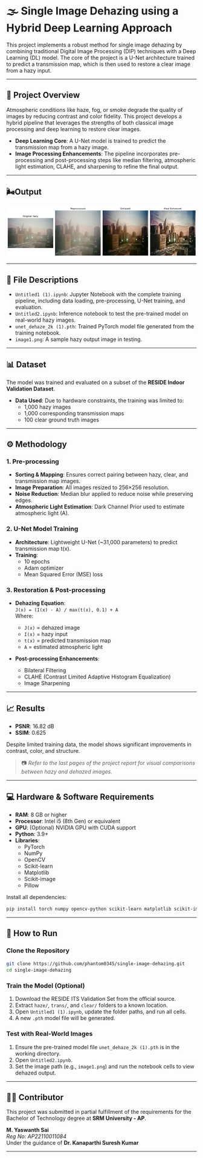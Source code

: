 # 🌫️ Single Image Dehazing using a Hybrid Deep Learning Approach

This project implements a robust method for single image dehazing by combining traditional Digital Image Processing (DIP) techniques with a Deep Learning (DL) model. The core of the project is a U-Net architecture trained to predict a transmission map, which is then used to restore a clear image from a hazy input.

---


## 🎯 Project Overview

Atmospheric conditions like haze, fog, or smoke degrade the quality of images by reducing contrast and color fidelity. This project develops a hybrid pipeline that leverages the strengths of both classical image processing and deep learning to restore clear images.

- **Deep Learning Core**: A U-Net model is trained to predict the transmission map from a hazy image.
- **Image Processing Enhancements**: The pipeline incorporates pre-processing and post-processing steps like median filtering, atmospheric light estimation, CLAHE, and sharpening to refine the final output.

---
## 🌬️Output
![Dehazed Output](image1.png)


---
## 📁 File Descriptions

- `Untitled1 (1).ipynb`: Jupyter Notebook with the complete training pipeline, including data loading, pre-processing, U-Net training, and evaluation.
- `Untitled2.ipynb`: Inference notebook to test the pre-trained model on real-world hazy images.
- `unet_dehaze_2k (1).pth`: Trained PyTorch model file generated from the training notebook.
- `image1.png`: A sample hazy output image in testing.

---

## 📊 Dataset

The model was trained and evaluated on a subset of the **RESIDE Indoor Validation Dataset**.

- **Data Used**: Due to hardware constraints, the training was limited to:
  - 1,000 hazy images
  - 1,000 corresponding transmission maps
  - 100 clear ground truth images

---

## ⚙️ Methodology

### 1. Pre-processing

- **Sorting & Mapping**: Ensures correct pairing between hazy, clear, and transmission map images.
- **Image Preparation**: All images resized to 256×256 resolution.
- **Noise Reduction**: Median blur applied to reduce noise while preserving edges.
- **Atmospheric Light Estimation**: Dark Channel Prior used to estimate atmospheric light (A).

### 2. U-Net Model Training

- **Architecture**: Lightweight U-Net (~31,000 parameters) to predict transmission map t(x).
- **Training**: 
  - 10 epochs 
  - Adam optimizer
  - Mean Squared Error (MSE) loss

### 3. Restoration & Post-processing

- **Dehazing Equation**:  
  `J(x) = (I(x) - A) / max(t(x), 0.1) + A`  
  Where:  
  - `J(x)` = dehazed image  
  - `I(x)` = hazy input  
  - `t(x)` = predicted transmission map  
  - `A` = estimated atmospheric light  

- **Post-processing Enhancements**:
  - Bilateral Filtering
  - CLAHE (Contrast Limited Adaptive Histogram Equalization)
  - Image Sharpening

---

## 📈 Results

- **PSNR**: 16.82 dB
- **SSIM**: 0.625

Despite limited training data, the model shows significant improvements in contrast, color, and structure.

> 📷 *Refer to the last pages of the project report for visual comparisons between hazy and dehazed images.*

---

## 💻 Hardware & Software Requirements

- **RAM**: 8 GB or higher  
- **Processor**: Intel i5 (8th Gen) or equivalent  
- **GPU**: (Optional) NVIDIA GPU with CUDA support  
- **Python**: 3.9+  
- **Libraries**:
  - PyTorch  
  - NumPy  
  - OpenCV  
  - Scikit-learn  
  - Matplotlib  
  - Scikit-image  
  - Pillow  

Install all dependencies:
```bash
pip install torch numpy opencv-python scikit-learn matplotlib scikit-image pillow
```

---

## 🚀 How to Run

### Clone the Repository
```bash
git clone https://github.com/phantom0345/single-image-dehazing.git
cd single-image-dehazing
```

### Train the Model (Optional)
1. Download the RESIDE ITS Validation Set from the official source.
2. Extract `haze/`, `trans/`, and `clear/` folders to a known location.
3. Open `Untitled1 (1).ipynb`, update the folder paths, and run all cells.
4. A new `.pth` model file will be generated.

### Test with Real-World Images
1. Ensure the pre-trained model file `unet_dehaze_2k (1).pth` is in the working directory.
2. Open `Untitled2.ipynb`.
3. Set the image path (e.g., `image1.png`) and run the notebook cells to view dehazed output.

---

## 👨‍💻 Contributor

This project was submitted in partial fulfillment of the requirements for the Bachelor of Technology degree at **SRM University - AP**.

**M. Yaswanth Sai**  
*Reg No: AP22110011084*  
Under the guidance of **Dr. Kanaparthi Suresh Kumar**

---
